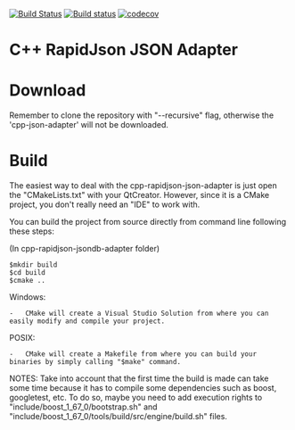 [![Build Status](https://travis-ci.org/systelab/cpp-rapidjson-json-adapter.svg?branch=master)](https://travis-ci.org/systelab/cpp-rapidjson-json-adapter)
[![Build status](https://ci.appveyor.com/api/projects/status/3ynlr6vq3b89bvrn?svg=true)](https://ci.appveyor.com/project/joaquimvila/cpp-rapidjson-json-adapter)
[![codecov](https://codecov.io/gh/systelab/cpp-rapidjson-json-adapter/branch/master/graph/badge.svg)](https://codecov.io/gh/systelab/cpp-rapidjson-json-adapter)


# C++ RapidJson JSON Adapter

# Download #

Remember to clone the repository with "--recursive" flag, otherwise the 'cpp-json-adapter' will not be downloaded.

# Build #

The easiest way to deal with the cpp-rapidjson-json-adapter is just open the "CMakeLists.txt" with your QtCreator. However, since it is a CMake project, you don't really need an "IDE" to work with. 

You can build the project from source directly from command line following these steps:  

(In cpp-rapidjson-jsondb-adapter folder)  

	$mkdir build  
	$cd build  
	$cmake ..

Windows:  

	-	CMake will create a Visual Studio Solution from where you can easily modify and compile your project.  

POSIX:  

	-	CMake will create a Makefile from where you can build your binaries by simply calling "$make" command.  

NOTES: Take into account that the first time the build is made can take some time because it has to compile some dependencies such as boost, googletest, etc. To do so, maybe you need to add execution rights to "include/boost_1_67_0/bootstrap.sh" and "include/boost_1_67_0/tools/build/src/engine/build.sh" files.

